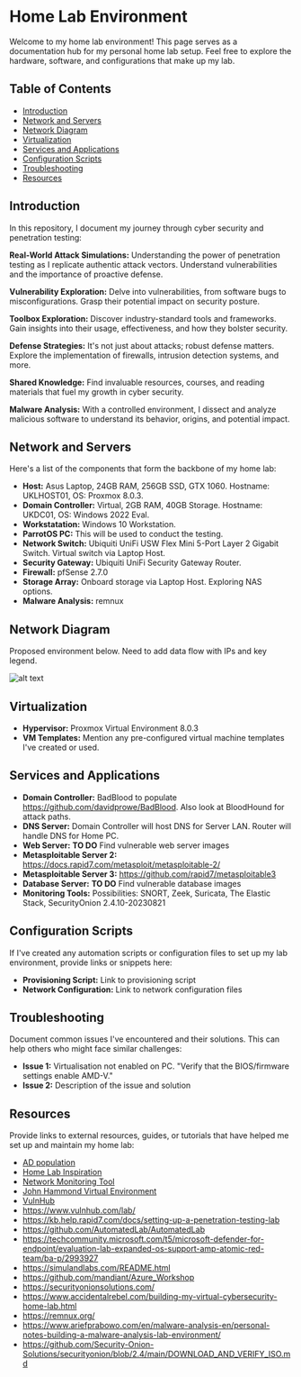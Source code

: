 # Home Lab Environment

Welcome to my home lab environment! This page serves as a documentation hub for my personal home lab setup. Feel free to explore the hardware, software, and configurations that make up my lab.



## Table of Contents

- [Introduction](#introduction)
- [Network and Servers](#network-and-servers)
- [Network Diagram](#network-diagram)
- [Virtualization](#virtualization)
- [Services and Applications](#services-and-applications)
- [Configuration Scripts](#configuration-scripts)
- [Troubleshooting](#troubleshooting)
- [Resources](#resources)

## Introduction

In this repository, I document my journey through cyber security and penetration testing:

**Real-World Attack Simulations:** Understanding the power of penetration testing as I replicate authentic attack vectors. Understand vulnerabilities and the importance of proactive defense.

**Vulnerability Exploration:** Delve into vulnerabilities, from software bugs to misconfigurations. Grasp their potential impact on security posture.

**Toolbox Exploration:** Discover industry-standard tools and frameworks. Gain insights into their usage, effectiveness, and how they bolster security.

**Defense Strategies:** It's not just about attacks; robust defense matters. Explore the implementation of firewalls, intrusion detection systems, and more.

**Shared Knowledge:** Find invaluable resources, courses, and reading materials that fuel my growth in cyber security.

**Malware Analysis:** With a controlled environment, I dissect and analyze malicious software to understand its behavior, origins, and potential impact.

## Network and Servers

Here's a list of the  components that form the backbone of my home lab:
- **Host:** Asus Laptop, 24GB RAM, 256GB SSD, GTX 1060. Hostname: UKLHOST01, OS: Proxmox 8.0.3.
- **Domain Controller:** Virtual, 2GB RAM, 40GB Storage. Hostname: UKDC01, OS: Windows 2022 Eval.
- **Workstatation:** Windows 10 Workstation.
- **ParrotOS PC:** This will be used to conduct the testing.
- **Network Switch:** Ubiquiti UniFi USW Flex Mini 5-Port Layer 2 Gigabit Switch. Virtual switch via Laptop Host.
- **Security Gateway:** Ubiquiti UniFi Security Gateway Router.
- **Firewall:** pfSense 2.7.0
- **Storage Array:** Onboard storage via Laptop Host. Exploring NAS options.
- **Malware Analysis:** remnux

## Network Diagram

Proposed environment below. Need to add data flow with IPs and key legend.

![alt text](https://github.com/Mitch-hart/HomeLab/blob/main/HomeLab%20v3.png)

## Virtualization

- **Hypervisor:** Proxmox Virtual Environment 8.0.3
- **VM Templates:** Mention any pre-configured virtual machine templates I've created or used.

## Services and Applications

- **Domain Controller:** BadBlood to populate https://github.com/davidprowe/BadBlood. Also look at BloodHound for attack paths.
- **DNS Server:** Domain Controller will host DNS for Server LAN. Router will handle DNS for Home PC.
- **Web Server:** **TO DO** Find vulnerable web server images
- **Metasploitable Server 2:** https://docs.rapid7.com/metasploit/metasploitable-2/
- **Metasploitable Server 3:** https://github.com/rapid7/metasploitable3
- **Database Server:** **TO DO** Find vulnerable database images
- **Monitoring Tools:** Possibilities: SNORT, Zeek, Suricata, The Elastic Stack, SecurityOnion 2.4.10-20230821

## Configuration Scripts

If I've created any automation scripts or configuration files to set up my lab environment, provide links or snippets here:

- **Provisioning Script:** Link to provisioning script
- **Network Configuration:** Link to network configuration files

## Troubleshooting

Document common issues I've encountered and their solutions. This can help others who might face similar challenges:

- **Issue 1:** Virtualisation not enabled on PC. "Verify that the BIOS/firmware settings enable AMD-V." 
- **Issue 2:** Description of the issue and solution


## Resources

Provide links to external resources, guides, or tutorials that have helped me set up and maintain my home lab:
- [AD population](https://github.com/davidprowe/BadBlood)
- [Home Lab Inspiration](https://www.notra-sec.com/blog/my-home-lab-setup)
- [Network Monitoring Tool](https://zeek.org/)
- [John Hammond Virtual Environment](https://www.youtube.com/watch?v=pKtDQtsubio)
- [VulnHub](https://www.vulnhub.com/entry/vulnerable-pentesting-lab-environment-1,737/)
- https://www.vulnhub.com/lab/
- https://kb.help.rapid7.com/docs/setting-up-a-penetration-testing-lab
- https://github.com/AutomatedLab/AutomatedLab
- https://techcommunity.microsoft.com/t5/microsoft-defender-for-endpoint/evaluation-lab-expanded-os-support-amp-atomic-red-team/ba-p/2993927
- https://simulandlabs.com/README.html
- https://github.com/mandiant/Azure_Workshop
- https://securityonionsolutions.com/
- https://www.accidentalrebel.com/building-my-virtual-cybersecurity-home-lab.html
- https://remnux.org/
- https://www.ariefprabowo.com/en/malware-analysis-en/personal-notes-building-a-malware-analysis-lab-environment/
- https://github.com/Security-Onion-Solutions/securityonion/blob/2.4/main/DOWNLOAD_AND_VERIFY_ISO.md
